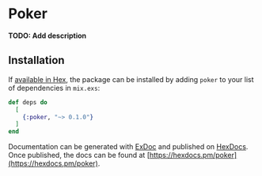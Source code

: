 # Poker

**TODO: Add description**

## Installation

If [available in Hex](https://hex.pm/docs/publish), the package can be installed
by adding `poker` to your list of dependencies in `mix.exs`:

```elixir
def deps do
  [
    {:poker, "~> 0.1.0"}
  ]
end
```

Documentation can be generated with [ExDoc](https://github.com/elixir-lang/ex_doc)
and published on [HexDocs](https://hexdocs.pm). Once published, the docs can
be found at [https://hexdocs.pm/poker](https://hexdocs.pm/poker).

